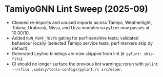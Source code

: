# TamiyoGNN Lint Sweep (2025-09)

- Cleaned re-imports and unused imports across Tamiyo, Weatherlight, Tolaria,
  Urabrask, Nissa, and Urza modules so `pylint` now passes at 10.00/10.
- Added `RUN_PERF_TESTS` gating for perf-sensitive tests; validated behaviour
  locally (selected Tamiyo service tests, perf markers skip by default).
- Generated Leyline bindings are now skipped from lint (`# pylint: skip-file`).
- CI should no longer surface the previous lint warnings; rerun with
  `pylint --rcfile .codacy/tools-configs/pylint.rc src/esper`.

